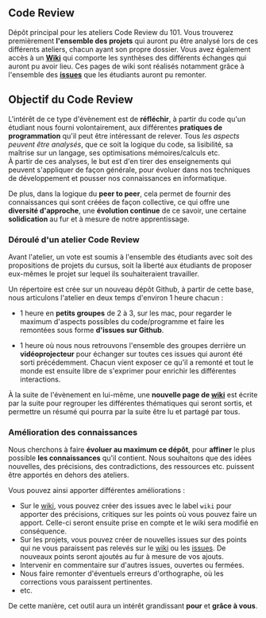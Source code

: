## Code Review

Dépôt principal pour les ateliers Code Review du 101. Vous trouverez premièrement **l'ensemble
des projets** qui auront pu être analysé lors de ces différents ateliers, chacun ayant son propre
dossier. Vous avez également accès à un **[Wiki][wiki-link]** qui comporte les synthèses des différents échanges qui auront pu avoir lieu. Ces pages de wiki sont réalisés notamment grâce à l'ensemble des **[issues][closed-issues]** que les étudiants auront pu remonter.

## Objectif du Code Review

L'intérêt de ce type d'évènement est de **réfléchir**, à partir du code qu'un étudiant nous fourni volontairement, aux différentes **pratiques de programmation** qu'il peut être intéressant de relever.
Tous _les aspects peuvent être analysés_, que ce soit la logique du code, sa lisibilité,
sa maîtrise sur un langage, ses optimisations mémoires/calculs etc.  
À partir de ces analyses,  le but est d'en tirer des enseignements qui peuvent s'appliquer
de façon générale, pour évoluer dans nos techniques de développement et pousser nos connaissances en informatique.

De plus, dans la logique du **peer to peer**, cela permet de fournir des connaissances qui sont créées de façon collective, ce qui offre une **diversité d'approche**, une **évolution continue** de ce savoir, une certaine **solidication** au fur et à mesure de notre apprentissage.

### Déroulé d'un atelier Code Review

Avant l'atelier, un vote est soumis à l'ensemble des étudiants avec soit des propositions de projets du cursus, soit la liberté aux étudiants de proposer eux-mêmes le projet sur lequel ils souhaiteraient travailler.

Un répertoire est crée sur un nouveau dépôt Github, à partir de cette base, nous articulons
l'atelier en deux temps d'environ 1 heure chacun :  
  - 1 heure en **petits groupes** de 2 à 3, sur les mac, pour regarder le maximum d'aspects possibles du code/programme et faire les remontées sous forme **d'issues sur Github**.  

  -  1 heure où nous nous retrouvons l'ensemble des groupes derrière un **vidéoprojecteur** pour échanger sur toutes ces issues qui auront été sorti précédemment. Chacun vient exposer ce qu'il a remonté et tout le monde est ensuite libre de s'exprimer pour enrichir les différentes interactions.

À la suite de l'évènement en lui-même, une **nouvelle page de [wiki][wiki-link]** est écrite par la suite pour regrouper les différentes thématiques qui seront sortis, et permettre un résumé qui pourra par la suite être lu et partagé par tous.

### Amélioration des connaissances

Nous cherchons à faire **évoluer au maximum ce dépôt**, pour **affiner** le plus possible **les connaissances** qu'il contient. Nous souhaitons que des idées nouvelles, des précisions, des contradictions, des ressources etc. puissent être apportés en dehors des ateliers.

Vous pouvez ainsi apporter différentes améliorations :
 - Sur le [wiki][wiki-link], vous pouvez créer des issues avec le label `wiki` pour apporter des précisions, critiques sur les points où vous pouvez faire un apport. Celle-ci seront ensuite prise en compte et le wiki sera modifié en conséquence.
 - Sur les projets, vous pouvez créer de nouvelles issues sur des points qui ne vous paraissent pas relevés sur le [wiki][wiki-link] ou les [issues][closed-issues]. De nouveaux points seront ajoutés au fur à mesure de vos ajouts.
 - Intervenir en commentaire sur d'autres issues, ouvertes ou fermées.
 - Nous faire remonter d'éventuels erreurs d'orthographe, où les corrections vous paraissent pertinentes.
 - etc.

De cette manière, cet outil aura un intérêt grandissant **pour** et **grâce à vous**.


[closed-issues]: https://github.com/Tuteurs101/Code-Review/issues?q=is%3Aissue+is%3Aclosed
[wiki-link]: https://github.com/Tuteurs101/Code-Review/wiki
